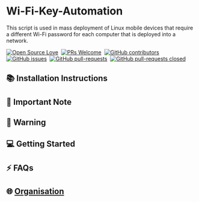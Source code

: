 # Wi-Fi-Key-Automation
This script is used in mass deployment of Linux mobile devices that require a different Wi-Fi password for each computer that is deployed into a network.

[![Open Source Love](https://badges.frapsoft.com/os/v1/open-source.svg?v=102)](https://hacktoberfest.netlify.com/)&nbsp;
[![PRs Welcome](https://img.shields.io/badge/PRs-welcome-brightgreen.svg?style=flat-square)](https://github.com/Narehood/Wi-Fi-Key-Automation)&nbsp;
[![GitHub contributors](https://img.shields.io/github/contributors/Naereen/StrapDown.js.svg)](https://github.com/Narehood/Wi-Fi-Key-Automation/graphs/contributors)&nbsp;
[![GitHub issues](https://img.shields.io/github/issues/Naereen/StrapDown.js.svg)](https://github.com/Narehood/Wi-Fi-Key-Automation/issues)&nbsp;
[![GitHub pull-requests](https://img.shields.io/github/issues-pr/Naereen/StrapDown.js.svg)](https://github.com/Narehood/Wi-Fi-Key-Automation/pull/)&nbsp;
[![GitHub pull-requests closed](https://img.shields.io/github/issues-pr-closed/Naereen/StrapDown.js.svg)](https://github.com/Narehood/Wi-Fi-Key-Automation/pull/)&nbsp;


## :books: Installation Instructions


## :pencil: Important Note 

## :rotating_light: Warning


## :computer: Getting Started



## :zap: FAQs

  
## :globe_with_meridians: [Organisation](https://narehood.net/)
